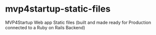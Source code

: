 # mvp4startup-static-files
MVP4Startup Web app Static files (built and made ready for Production connected to a Ruby on Rails Backend)
